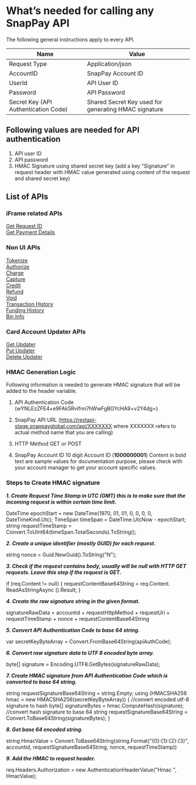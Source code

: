 # What’s needed for calling any SnapPay API

The following general instructions apply to every API.

| Name                                 | Value                                                |
|--------------------------------------|------------------------------------------------------|
| Request Type                         | Application/json                                     |
| AccountID                            | SnapPay Account ID                                   |
| UserId                               | API User ID                                          |
| Password                             | API Password                                         |
| Secret Key (API Authentication Code) | Shared Secret Key used for generating HMAC signature |

## Following values are needed for API authentication

1.  API user ID
2.  API password
3.  HMAC Signature using shared secret key (add a key “Signature” in request header with HMAC value generated using content of the request and shared secret key)



## List of APIs  
  
### iFrame related APIs

[Get Request ID](../api/?type=post&path=/api/interop/GetRequestID)  
[Get Payment Details](../api/?type=post&path=/api/interop/GetPaymentDetails)

### Non UI APIs

[Tokenize](../api/?type=post&path=/api/interop/Tokenize)  
[Authorize](../api/?type=post&path=/api/interop/Authorize)  
[Charge](../api/?type=post&path=/api/interop/Charge)  
[Capture](../api/?type=post&path=/api/interop/Capture)  
[Credit](../api/?type=post&path=/api/interop/Credit)  
[Refund](../api/?type=post&path=/api/interop/Refund)  
[Void](../api/?type=post&path=/api/interop/Void)  
[Transaction History](../api/?type=post&path=/api/interop/TransactionHistory)  
[Funding History](../api/?type=post&path=/api/interop/FundingHistory)  
[Bin Info](../api/?type=post&path=/api/interop/binapi)  

### Card Account Updater APIs

[Get Updater](../api/?type=post&path=/AccountUpdater/GetUpdater)  
[Put Updater](../api/?type=post&path=/AccountUpdater/PutUpdater)  
[Delete Updater](../api/?type=post&path=/AccountUpdater/DeleteUpdater)  

### HMAC Generation Logic

Following information is needed to generate HMAC signature that will be added to the header variable. 

1. API Authentication Code (wYNLEzZFE4+e9FAk5Rvifnn7hWwFgBGYcHA9+v2Y4dg=)
  
2. SnapPay API URL (https://restapi-stage.snappayglobal.com/api/XXXXXXX where XXXXXXX refers to actual method name that you are calling) 
  
3. HTTP Method GET or POST 
  
4. SnapPay Account ID 10 digit Account ID (**1000000001**) 
Content in bold text are sample values for documentation purpose, please check with your account manager to get your account specific values.

### Steps to Create HMAC signature


**_1.	Create Request Time Stamp in UTC (GMT) this is to make sure that the incoming request is within certain time limit._**

DateTime epochStart = new DateTime(1970, 01, 01, 0, 0, 0, 0, DateTimeKind.Utc); TimeSpan timeSpan = DateTime.UtcNow - epochStart; 
string requestTimeStamp = Convert.ToUInt64(timeSpan.TotalSeconds).ToString();

**_2.	Create a unique identifier (mostly GUID) for each request._**

string nonce = Guid.NewGuid().ToString("N");

**_3.	Check if the request contains body, usually will be null with HTTP GET requests. Leave this step if the request is GET._**

if (req.Content != null) 
{ 
requestContentBase64String = req.Content. ReadAsStringAsync ().Result; 
}

**_4.	Create the raw signature string in the given format._**

signatureRawData = accountid + requestHttpMethod + requestUri + requestTimeStamp + nonce + requestContentBase64String

**_5.	Convert API Authentication Code to base 64 string._**

var secretKeyByteArray = Convert.FromBase64String(apiAuthCode);

**_6.	Convert raw signature data to UTF 8 encoded byte array._**

byte[] signature = Encoding.UTF8.GetBytes(signatureRawData);

**_7.	Create HMAC signature from API Authentication Code which is converted to base 64 string._**

string requestSignatureBase64String = string.Empty; 
using (HMACSHA256 hmac = new HMACSHA256(secretKeyByteArray)) 
{ 
//convert encoded utf-8 signature to hash 
byte[] signatureBytes = hmac.ComputeHash(signature); 
//convert hash signature to base 64 string 
requestSignatureBase64String = Convert.ToBase64String(signatureBytes); 
}


**_8.	Get base 64 encoded string._**

string HmacValue = Convert.ToBase64String(string.Format("{0}:{1}:{2}:{3}", accountid, requestSignatureBase64String, nonce, requestTimeStamp))

**_9.	Add the HMAC to request header._**

req.Headers.Authorization = new AuthenticationHeaderValue("Hmac ", HmacValue);

